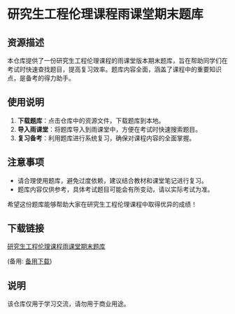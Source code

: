 # 研究生工程伦理课程雨课堂期末题库

## 资源描述

本仓库提供了一份研究生工程伦理课程的雨课堂版本期末题库，旨在帮助同学们在考试时快速查找题目，提高复习效率。题库内容全面，涵盖了课程中的重要知识点，是备考的得力助手。

## 使用说明

1. **下载题库**：点击仓库中的资源文件，下载题库到本地。
2. **导入雨课堂**：将题库导入到雨课堂中，方便在考试时快速搜索题目。
3. **复习备考**：利用题库进行系统复习，确保对课程内容的全面掌握。

## 注意事项

- 请合理使用题库，避免过度依赖，建议结合教材和课堂笔记进行复习。
- 题库内容仅供参考，具体考试题目可能会有所变动，请以实际考试为准。

希望这份题库能够帮助大家在研究生工程伦理课程中取得优异的成绩！

## 下载链接
[研究生工程伦理课程雨课堂期末题库](https://pan.quark.cn/s/d06fa0747903) 

(备用: [备用下载](https://pan.baidu.com/s/1JaFA2WvvGUiCgKXffCb7vg?pwd=1234))

## 说明

该仓库仅用于学习交流，请勿用于商业用途。
